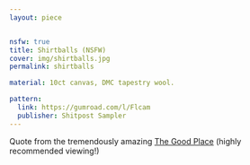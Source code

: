 ```yaml
---
layout: piece


nsfw: true 
title: Shirtballs (NSFW)
cover: img/shirtballs.jpg
permalink: shirtballs

material: 10ct canvas, DMC tapestry wool. 

pattern: 
  link: https://gumroad.com/l/Flcam
  publisher: Shitpost Sampler
---
```


Quote from the tremendously amazing [The Good Place](https://en.wikipedia.org/wiki/The_Good_Place) (highly recommended viewing!)
